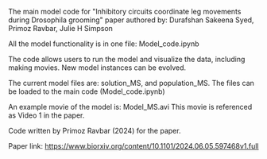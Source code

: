 The main model code for "Inhibitory circuits coordinate leg movements during Drosophila grooming" paper authored by: 
Durafshan Sakeena Syed, Primoz Ravbar, Julie H Simpson

All the model functionality is in one file: Model_code.ipynb 

The code allows users to run the model and visualize the data, including making movies.
New model instances can be evolved.

The current model files are: solution_MS, and population_MS. The files can be loaded to the main code (Model_code.ipynb)

An example movie of the model is: Model_MS.avi  This movie is referenced as Video 1 in the paper.

Code written by Primoz Ravbar (2024) for the paper.

Paper link: https://www.biorxiv.org/content/10.1101/2024.06.05.597468v1.full
